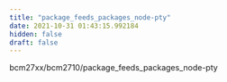 ```yaml
---
title: "package_feeds_packages_node-pty"
date: 2021-10-31 01:43:15.992184
hidden: false
draft: false
---
```


bcm27xx/bcm2710/package_feeds_packages_node-pty

